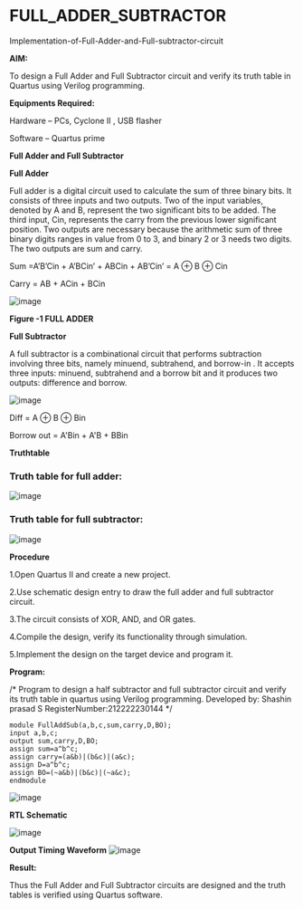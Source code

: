 # FULL_ADDER_SUBTRACTOR

Implementation-of-Full-Adder-and-Full-subtractor-circuit

**AIM:**

To design a Full Adder and Full Subtractor circuit and verify its truth table in Quartus using Verilog programming.

**Equipments Required:**

Hardware – PCs, Cyclone II , USB flasher

Software – Quartus prime

**Full Adder and Full Subtractor**

**Full Adder**

Full adder is a digital circuit used to calculate the sum of three binary bits. It consists of three inputs and two outputs. Two of the input variables, denoted by A and B, represent the two significant bits to be added. The third input, Cin, represents the carry from the previous lower significant position. Two outputs are necessary because the arithmetic sum of three binary digits ranges in value from 0 to 3, and binary 2 or 3 needs two digits. The two outputs are sum and carry.

Sum =A’B’Cin + A’BCin’ + ABCin + AB’Cin’ = A ⊕ B ⊕ Cin 

Carry = AB + ACin + BCin

![image](https://github.com/naavaneetha/FULL_ADDER_SUBTRACTOR/assets/154305477/0f30ba51-5ffb-4198-845f-18e054f675e7)

**Figure -1 FULL ADDER**

**Full Subtractor**

A full subtractor is a combinational circuit that performs subtraction involving three bits, namely minuend, subtrahend, and borrow-in . It accepts three inputs: minuend, subtrahend and a borrow bit and it produces two outputs: difference and borrow.

![image](https://github.com/naavaneetha/FULL_ADDER_SUBTRACTOR/assets/154305477/02b24f51-ab51-4304-9ad6-7b81ffc1ead5)

Diff = A ⊕ B ⊕ Bin 

Borrow out = A'Bin + A'B + BBin

**Truthtable**
### Truth table for full adder:
![image](https://github.com/23008859/FULL_ADDER_SUBTRACTOR/assets/139117979/4dc0a371-685d-42d1-b738-5ac7f5ec2370)
### Truth table for full subtractor:
![image](https://github.com/23008859/FULL_ADDER_SUBTRACTOR/assets/139117979/8993c3eb-0ee4-4123-9d14-06bd73cbfae1)

**Procedure**

1.Open Quartus II and create a new project.

2.Use schematic design entry to draw the full adder and full subtractor circuit.

3.The circuit consists of XOR, AND, and OR gates.

4.Compile the design, verify its functionality through simulation.

5.Implement the design on the target device and program it.

**Program:**

/* Program to design a half subtractor and full subtractor circuit and verify its truth table in quartus using Verilog programming.
Developed by: Shashin prasad S
RegisterNumber:212222230144
*/
```
module FullAddSub(a,b,c,sum,carry,D,BO);
input a,b,c;
output sum,carry,D,BO;
assign sum=a^b^c;
assign carry=(a&b)|(b&c)|(a&c);
assign D=a^b^c;
assign BO=(~a&b)|(b&c)|(~a&c);
endmodule
```
![image](https://github.com/23008859/FULL_ADDER_SUBTRACTOR/assets/139117979/e1658e06-9d94-4bd2-b52a-e67a8ed2fcf4)

**RTL Schematic**

![image](https://github.com/23008859/FULL_ADDER_SUBTRACTOR/assets/139117979/d770185e-70e7-4cc8-9330-2f58b250f911)

**Output Timing Waveform**
![image](https://github.com/23008859/FULL_ADDER_SUBTRACTOR/assets/139117979/10335b6a-28c4-4b8b-85ea-0e4de12beb8c)

**Result:**

Thus the Full Adder and Full Subtractor circuits are designed and the truth tables is verified using Quartus software.




